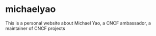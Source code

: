 # michaelyao
This is a personal website about Michael Yao, a CNCF ambassador, a maintainer of CNCF projects 
